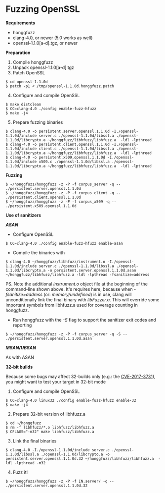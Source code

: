 # Fuzzing OpenSSL #

**Requirements**

  * honggfuzz
  * clang-4.0, or newer (5.0 works as well)
  * openssl-1.1.0[a-d].tgz, or newer

**Preparation**

1. Compile honggfuzz
2. Unpack openssl-1.1.0[a-d].tgz
3. Patch OpenSSL

  ```
  $ cd openssl-1.1.0d
  $ patch -p1 < /tmp/openssl-1.1.0d.honggfuzz.patch
  ```
4. Configure and compile OpenSSL

  ```
  $ make distclean
  $ CC=clang-4.0 ./config enable-fuzz-hfuzz
  $ make -j4
  ```
5. Prepare fuzzing binaries

  ```
  $ clang-4.0 -o persistent.server.openssl.1.1.0d -I./openssl-1.1.0d/include server.c ./openssl-1.1.0d/libssl.a ./openssl-1.1.0d/libcrypto.a ~/honggfuzz/libhfuzz/libhfuzz.a  -ldl -lpthread
  $ clang-4.0 -o persistent.client.openssl.1.1.0d -I./openssl-1.1.0d/include client.c ./openssl-1.1.0d/libssl.a ./openssl-1.1.0d/libcrypto.a ~/honggfuzz/libhfuzz/libhfuzz.a  -ldl -lpthread
  $ clang-4.0 -o persistent.x509.openssl.1.1.0d -I./openssl-1.1.0d/include x509.c ./openssl-1.1.0d/libssl.a ./openssl-1.1.0d/libcrypto.a ~/honggfuzz/libhfuzz/libhfuzz.a  -ldl -lpthread
  ```

**Fuzzing**

  ```
  $ ~/honggfuzz/honggfuzz -z -P -f corpus_server -q -- ./persistent.server.openssl.1.1.0d
  $ ~/honggfuzz/honggfuzz -z -P -f corpus_client -q -- ./persistent.client.openssl.1.1.0d
  $ ~/honggfuzz/honggfuzz -z -P -f corpus_x509 -q -- ./persistent.x509.openssl.1.1.0d
  ```

**Use of sanitizers**

***ASAN***
   * Configure OpenSSL
```
$ CC=clang-4.0 ./config enable-fuzz-hfuzz enable-asan
```
   * Compile the binaries with

```
$ clang-4.0 ~/honggfuzz/libhfuzz/instrument.o -I./openssl-1.1.0d/include server.c ./openssl-1.1.0d/libssl.a ./openssl-1.1.0d/libcrypto.a -o persistent.server.openssl.1.1.0d.asan ~/honggfuzz/libhfuzz/libhfuzz.a -ldl -lpthread -fsanitize=address
```

PS. Note the additional _instrument.o_ object file at the beginning of the command-line shown above. It's
requires here, because when _-fsanitize=address_ (or: _memory/undefined_) is in use, clang will
unconditionally link the final binary with _libFuzzer.a_. This will
override some important symbols from libhfuzz.a used for coverage counting in honggfuzz.

   * Run honggfuzz with the *-S* flag to support the sanitizer exit codes and reporting

```
$ ~/honggfuzz/honggfuzz -z -P -f corpus_server -q -S -- ./persistent.server.openssl.1.1.0d.asan
```

***MSAN/UBSAN***

As with ASAN

**32-bit builds**

Because some bugs may affect 32-builds only (e.g.: the [CVE-2017-3731](https://www.openssl.org/news/cl102.txt)), you might want to test your target in 32-bit mode

1. Configure and compile OpenSSL

  ```
  $ CC=clang-4.0 linux32 ./config enable-fuzz-hfuzz enable-32
  $ make -j4
  ```
2. Prepare 32-bit version of libhfuzz.a

  ```
  $ cd ~/honggfuzz
  $ rm -f libhfuzz/*.o libhfuzz/libhfuzz.a
  $ CFLAGS="-m32" make libhfuzz/libhfuzz.a
  ```
3. Link the final binaries

  ```
  $ clang-4.0 -I./openssl-1.1.0d/include server.c ./openssl-1.1.0d/libssl.a ./openssl-1.1.0d/libcrypto.a -o persistent.server.openssl.1.1.0d.32 ~/honggfuzz/libhfuzz/libhfuzz.a  -ldl -lpthread -m32
  ```
4. Fuzz it!

  ```
  $ ~/honggfuzz/honggfuzz -z -P -f IN.server/ -q -- ./persistent.server.openssl.1.1.0d.32
  ```
